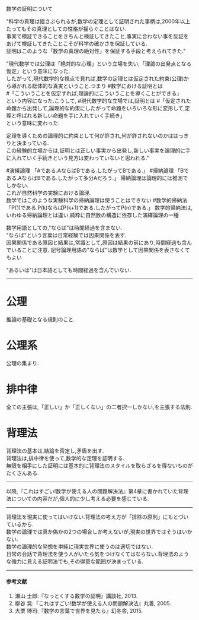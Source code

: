 数学の証明について

"科学の真理は揺さぶられるが,数学の定理として証明された事柄は,2000年以上たってもその真理としての性格が揺らぐことはない.  
事実で検証できることをきちんと検証してきたこと,事実に合わない事を反証をあげて検証してきたことこそが科学の確かさを保証している.  
証明はこのような「数学の真理の絶対性」を保証する手段と考えられてきた."

"現代数学では公理は「絶対的な心理」という立場を失い,「理論の出発点となる仮定」という意味になった.  
したがって,現代数学的な視点で見れば,数学の定理とは仮定された約束(公理)から導かれる総体的な真実ということ.つまり
#数学における証明とは  
#「こういうことを仮定すれば,理論的にこういうことを導くことができる」  
という内容になった.こうして,
#現代数学的な立場では,証明とは
#「仮定された命題から出発して,論理的な約束にしたがって命題をいろいろな形に変形して,定理と呼ばれる新しい命題を手に入れていく手続き」  
という意味に変わった.  

定理を導くための論理的に約束として何が許され,何が許されないのかははっきりと決まっている.  
この経験的立場からは,証明とは正しい事実から出発し,新しい事実を論理的に手に入れていく手続きという見方は変わっていないと思われる."



#演繹論理 「Aである.AならばBである.したがってBである.」
#帰納論理 「Bである.AならばBである.したがって多分Aだろう.」
帰納論理は論理的には推測でしかない.  
これが自然科学の実験における論理.  
数学ではこのような実験科学の帰納論理は使うことはできない
#数学的帰納法 「P(1)である.P(k)ならばP(k+1)である.したがってP(n)である.」
数学的帰納法は,いわゆる帰納論理とは違い,純粋に自然数の構造に依存した演繹論理の一種

<!--仮説論理は書く必要あるか??-->

数学用語としての,"ならば"は時間経過を含まない.  
"ならば"という言葉は日常経験では因果関係を表す.  
因果関係である原因と結果は,常識として,原因は結果の前にあり,時間経過も含んでいることに注意.
記号論理用語の"ならば"は数学として因果関係を表さなくてもよい

"あるいは"は日本語としても時間経過を含んでいない.  
***
# 公理
推論の基礎となる規則のこと.  
# 公理系  
公理の集まり.
# 排中律
全ての主張は,「正しい」か「正しくない」の二者択一しかない,を主張する法則.
# 背理法
背理法の基本は,結論を否定し,矛盾を出す.  
背理法は,排中律を使って,数学的な定理を証明する.  
無限を相手にした証明には基本的に背理法のスタイルを取らざるを得ないものがたくさんある.

<!-- 無限を相手にすることが多そうなので,日常会話で背理法を使う人がいるのかな? -->
***
以降,『これはすごい!数学が使える人の問題解決法』第4章に書かれていた背理法についての内容だが,個人的に少し考える必要を感じている.
***
背理法を現実に使ってはいけない.背理法の考え方が「排除の原則」にもとづいているから.  
数学の論理では真か偽かの2つの場合しか考えないが,現実の世界ではそうはいかない.  
数学の論理的な発想を単純に現実世界に使うのは適切ではない.  
日常の会話で背理法を使う人がいたら気をつけなくてはならない.背理法のような強力に見える証明法でも,その得意な範囲が決まっている.
***
#### 参考文献
1) 瀬山 士郎:『なっとくする数学の証明』講談社, 2013.  
2) 柳谷 晃:『これはすごい!数学が使える人の問題解決法』丸善, 2005.
3) 大栗 博司:『数学の言葉で世界を見たら』幻冬舎, 2015.
